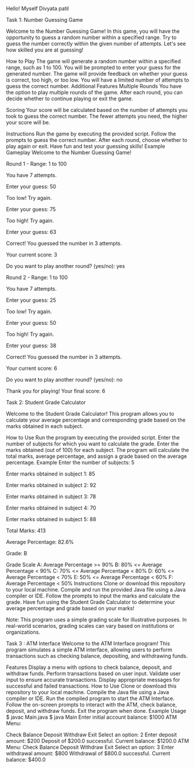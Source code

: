 Hello!
    Myself Divyata patil 
    
Task 1: Number Guessing Game

Welcome to the Number Guessing Game! In this game, you will have the opportunity to guess a random number within a specified range. Try to guess the number correctly within the given number of attempts. Let's see how skilled you are at guessing!

How to Play
The game will generate a random number within a specified range, such as 1 to 100.
You will be prompted to enter your guess for the generated number.
The game will provide feedback on whether your guess is correct, too high, or too low.
You will have a limited number of attempts to guess the correct number.
Additional Features
Multiple Rounds
You have the option to play multiple rounds of the game. After each round, you can decide whether to continue playing or exit the game.

Scoring
Your score will be calculated based on the number of attempts you took to guess the correct number. The fewer attempts you need, the higher your score will be.

Instructions
Run the game by executing the provided script.
Follow the prompts to guess the correct number.
After each round, choose whether to play again or exit.
Have fun and test your guessing skills!
Example Gameplay
Welcome to the Number Guessing Game!

Round 1 - Range: 1 to 100

You have 7 attempts.

Enter your guess: 50

Too low! Try again.

Enter your guess: 75

Too high! Try again.

Enter your guess: 63

Correct! You guessed the number in 3 attempts.

Your current score: 3

Do you want to play another round? (yes/no): yes

Round 2 - Range: 1 to 100

You have 7 attempts.

Enter your guess: 25

Too low! Try again.

Enter your guess: 50

Too high! Try again.

Enter your guess: 38

Correct! You guessed the number in 3 attempts.

Your current score: 6

Do you want to play another round? (yes/no): no

Thank you for playing! Your final score: 6

Task 2: Student Grade Calculator

Welcome to the Student Grade Calculator! This program allows you to calculate your average percentage and corresponding grade based on the marks obtained in each subject.

How to Use
Run the program by executing the provided script.
Enter the number of subjects for which you want to calculate the grade.
Enter the marks obtained (out of 100) for each subject.
The program will calculate the total marks, average percentage, and assign a grade based on the average percentage.
Example
Enter the number of subjects: 5

Enter marks obtained in subject 1: 85

Enter marks obtained in subject 2: 92

Enter marks obtained in subject 3: 78

Enter marks obtained in subject 4: 70

Enter marks obtained in subject 5: 88

Total Marks: 413

Average Percentage: 82.6%

Grade: B

Grade Scale
A: Average Percentage >= 90%
B: 80% <= Average Percentage < 90%
C: 70% <= Average Percentage < 80%
D: 60% <= Average Percentage < 70%
E: 50% <= Average Percentage < 60%
F: Average Percentage < 50%
Instructions
Clone or download this repository to your local machine.
Compile and run the provided Java file using a Java compiler or IDE.
Follow the prompts to input the marks and calculate the grade.
Have fun using the Student Grade Calculator to determine your average percentage and grade based on your marks!

Note: This program uses a simple grading scale for illustrative purposes. In real-world scenarios, grading scales can vary based on institutions or organizations.

Task 3 : ATM Interface
Welcome to the ATM Interface program! This program simulates a simple ATM interface, allowing users to perform transactions such as checking balance, depositing, and withdrawing funds.

Features
Display a menu with options to check balance, deposit, and withdraw funds.
Perform transactions based on user input.
Validate user input to ensure accurate transactions.
Display appropriate messages for successful and failed transactions.
How to Use
Clone or download this repository to your local machine.
Compile the Java file using a Java compiler or IDE.
Run the compiled program to start the ATM Interface.
Follow the on-screen prompts to interact with the ATM, check balance, deposit, and withdraw funds.
Exit the program when done.
Example Usage
$ javac Main.java $ java Main Enter initial account balance: $1000 ATM Menu:

Check Balance
Deposit
Withdraw
Exit Select an option: 2 Enter deposit amount: $200 Deposit of $200.0 successful. Current balance: $1200.0 ATM Menu:
Check Balance
Deposit
Withdraw
Exit Select an option: 3 Enter withdrawal amount: $800 Withdrawal of $800.0 successful. Current balance: $400.0
